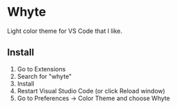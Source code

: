 # Whyte
Light color theme for VS Code that I like.

## Install
1. Go to Extensions
2. Search for "whyte"
3. Install
4. Restart Visual Studio Code (or click Reload window)
5. Go to Preferences → Color Theme and choose Whyte
